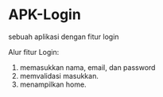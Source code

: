# APK-Login
sebuah aplikasi dengan fitur login

Alur fitur Login:
1. memasukkan nama, email, dan password
2. memvalidasi masukkan.
3. menampilkan home.
